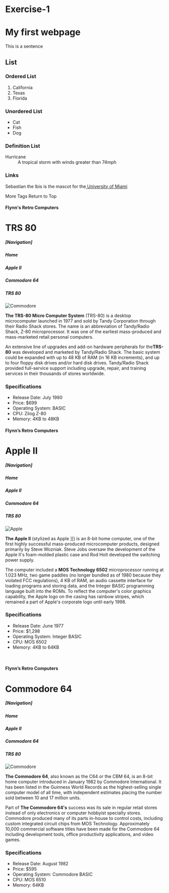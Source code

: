 # Exercise-1
<!DOCTYPE html>
<html>
<head>
<meta charaset = “utf-8”>
<title>Flynn</title>
</head>
<body>
<h1>My first webpage</h1>
  <p> This is a sentence</p>
<h2>List</h2>
<h3> Ordered List</h2>
<ol>
  <li>California</li>
  <li>Texas</li>
  <li>Florida</li>
</ol>
  
<h3>Unordered List</h2>
<ul>
  <li>Cat</li>
  <li>Fish</li>
  <li>Dog</li>
</ul>
<h3>Definition List</h2>
<dl>
<dt>Hurricane</dt>
	<dd> A tropical storm with winds greater than 74mph</dd>
</dl>
<h3>Links</h3>
	<p>Sebastian the Ibis is the mascot for the<a href= “http://www.miami.edu”> University of Miami</a><P>
More Tags
Return to Top
</body>
</html>

<!DOCTYPE html>
<html>
<head>
<meta charaset = “utf-8”>
<title>Apple Macintosh</title>
</head>
<body>
<h4>Flynn's Retro Computers</h4>
<h1>TRS 80</h1>
	<h5>[Navigation]</h5>
	<h5>Home</h5>
	<h5>Apple II</h5>
	<h5>Commodore 64</h5>
	<h5>TRS 80</h5>
<img src= “trs-80.jpg
<a href= “TRS-80” alt= Commodore 64></a>


<p><strong>The TRS-80 Micro Computer System</strong> (TRS-80) is a desktop microcomputer launched in 1977 and sold by Tandy Corporation through their Radio Shack stores. The name is an abbreviation of Tandy/Radio Shack, Z-80 microprocessor. It was one of the earliest mass-produced and mass-marketed retail personal computers.</p>

<p>An extensive line of upgrades and add-on hardware peripherals for the<strong>TRS-80</strong> was developed and marketed by Tandy/Radio Shack. The basic system could be expanded with up to 48 KB of RAM (in 16 KB increments), and up to four floppy disk drives and/or hard disk drives. Tandy/Radio Shack provided full-service support including upgrade, repair, and training services in their thousands of stores worldwide.</p>

<h3>Specifications</h3>
<ul>
	<li>Release Date: July 1980</li>
	<li>Price: $699</li>
	<li>Operating System: BASIC</li>
	<li>CPU: Zilog Z-80</li>
	<li>Memory: 4KB to 48KB</li>
</ul>
</body>
</html>







<!DOCTYPE html>
<html>
<head>
<meta charaset = “utf-8”>
<title>Apple Macintosh</title>
</head>
<body>

<h4>Flynn’s Retro Computers</h4>
<h1>Apple II</h1>
	<h5>[Navigation]</h5>
	<h5>Home</h5>
	<h5>Apple II</h5>
	<h5>Commodore 64</h5>
	<h5>TRS 80</h5>
<img src= “apple-ii.
<a href= “apple-ii.jpg” alt= Apple II></a>

<p><strong>The Apple II</strong> (stylized as Apple ][) is an 8-bit home computer, one of the first highly successful mass-produced microcomputer products, designed primarily by Steve Wozniak. Steve Jobs oversaw the development of the Apple II's foam-molded plastic case and Rod Holt developed the switching power supply.</p>

<p>The computer included a <strong>MOS Technology 6502</strong> microprocessor running at 1.023 MHz, two game paddles (no longer bundled as of 1980 because they violated FCC regulations), 4 KB of RAM, an audio cassette interface for loading programs and storing data, and the Integer BASIC programming language built into the ROMs. To reflect the computer's color graphics capability, the Apple logo on the casing has rainbow stripes, which remained a part of Apple's corporate logo until early 1998.</p>


<h3>Specifications</h3>
<ul>
	<li>Release Date: June 1977</li>
	<li>Price: $1,298</li>
	<li>Operating System: Integer BASIC</li>
	<li>CPU: MOS 6502</li>
	<li>Memory: 4KB to 64KB</li>
</ul>
</body>
</html>

 
<!DOCTYPE html>
<html>
<head>
  <meta charaset = “utf-8”>
  <title>Apple Macintosh</title>
</head>
<body>

<h4>Flynn’s Retro Computers</h4>
<h1>Commodore 64</h1>
	<h5>[Navigation]</h5>
	<h5>Home</h5>
	<h5>Apple II</h5>
	<h5>Commodore 64</h5>
	<h5>TRS 80</h5>
<img src= “commodore-64.jpg
<a href= “Commodore 64” alt= Commodore 64></a>

<p><strong>The Commodore 64</strong>, also known as the C64 or the CBM 64, is an 8-bit home computer introduced in January 1982 by Commodore International. It has been listed in the Guinness World Records as the highest-selling single computer model of all time, with independent estimates placing the number sold between 10 and 17 million units.</p>

<p>Part of <strong>The Commodore 64's</strong> success was its sale in regular retail stores instead of only electronics or computer hobbyist specialty stores. Commodore produced many of its parts in-house to control costs, including custom integrated circuit chips from MOS Technology. Approximately 10,000 commercial software titles have been made for the Commodore 64 including development tools, office productivity applications, and video games.</p>

<h3>Specifications</h3>
<ul>
	<li>Release Date: August 1982</li>
	<li>Price: $595</li>
	<li>Operating System: Commodore BASIC</li>
	<li>CPU: MOS 6510</li>
	<li>Memory: 64KB</li>
</ul>
</body>
</html>
